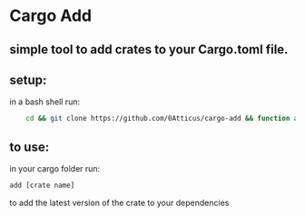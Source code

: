 # Cargo Add

simple tool to add crates to your Cargo.toml file.
-



## setup:

in a bash shell run:

```bash
    cd && git clone https://github.com/0Atticus/cargo-add && function add { python3 ~/cargo-add/main.py $1 $(readlink -f Cargo.toml) }
```

to use:
-
in your cargo folder run:

```bash
add [crate name]
```
to add the latest version of the crate to your dependencies
